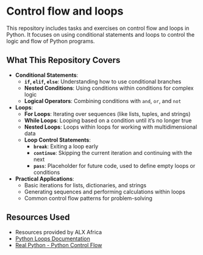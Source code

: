 # Control flow and loops

This repository includes tasks and exercises on control flow and loops in Python. It focuses on using conditional statements and loops to control the logic and flow of Python programs.

## What This Repository Covers

- **Conditional Statements**:
  - **`if`, `elif`, `else`**: Understanding how to use conditional branches
  - **Nested Conditions**: Using conditions within conditions for complex logic
  - **Logical Operators**: Combining conditions with `and`, `or`, and `not`
- **Loops**:
  - **For Loops**: Iterating over sequences (like lists, tuples, and strings)
  - **While Loops**: Looping based on a condition until it’s no longer true
  - **Nested Loops**: Loops within loops for working with multidimensional data
  - **Loop Control Statements**:
    - **`break`**: Exiting a loop early
    - **`continue`**: Skipping the current iteration and continuing with the next
    - **`pass`**: Placeholder for future code, used to define empty loops or conditions
- **Practical Applications**:
  - Basic iterations for lists, dictionaries, and strings
  - Generating sequences and performing calculations within loops
  - Common control flow patterns for problem-solving

## Resources Used

- Resources provided by ALX Africa
- [Python Loops Documentation](https://docs.python.org/3/tutorial/controlflow.html)
- [Real Python - Python Control Flow](https://realpython.com/python-conditional-statements/)
